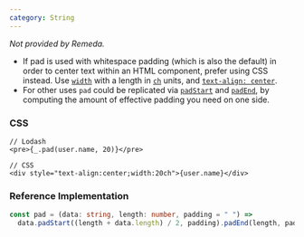 ```yaml
---
category: String
---
```


_Not provided by Remeda._

- If pad is used with whitespace padding (which is also the default) in order to
  center text within an HTML component, prefer using CSS instead. Use
  [`width`](https://developer.mozilla.org/en-US/docs/Web/CSS/width) with a
  length in [`ch`](https://developer.mozilla.org/en-US/docs/Web/CSS/length#ch)
  units, and [`text-align: center`](https://developer.mozilla.org/en-US/docs/Web/CSS/text-align).
- For other uses `pad` could be replicated via [`padStart`](https://developer.mozilla.org/en-US/docs/Web/JavaScript/Reference/Global_Objects/String/padStart)
  and [`padEnd`](https://developer.mozilla.org/en-US/docs/Web/JavaScript/Reference/Global_Objects/String/padEnd),
  by computing the amount of effective padding you need on one side.

### CSS

```tsx
// Lodash
<pre>{_.pad(user.name, 20)}</pre>

// CSS
<div style="text-align:center;width:20ch">{user.name}</div>
```

### Reference Implementation

```ts
const pad = (data: string, length: number, padding = " ") =>
  data.padStart((length + data.length) / 2, padding).padEnd(length, padding);
```
